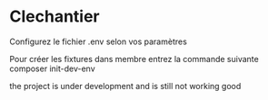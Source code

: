 # Clechantier

Configurez le fichier .env selon vos paramètres

Pour créer les fixtures dans membre entrez la commande suivante
composer init-dev-env


the project is under development and is still not working good